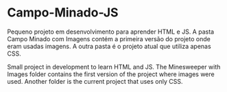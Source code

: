 # Campo-Minado-JS

Pequeno projeto em desenvolvimento para aprender HTML e JS.
A pasta Campo Minado com Imagens contém a primeira versão do projeto onde eram usadas imagens.
A outra pasta é o projeto atual que utiliza apenas CSS.

Small project in development to learn HTML and JS. The Minesweeper with Images folder contains the first version of the project where images were used. Another folder is the current project that uses only CSS.
